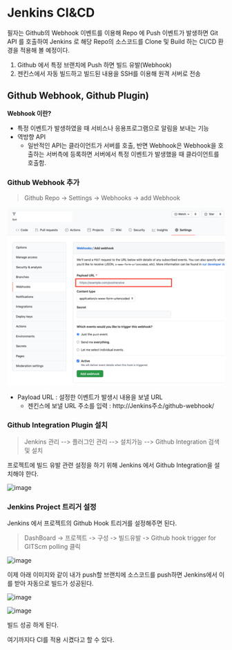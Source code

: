   
  # Jenkins CI&CD 

   필자는 Github의 Webhook 이벤트를 이용해 Repo 에 Push 이벤트가 발생하면 Git API 를 호출하여 Jenkins 로 해당 Repo의 소스코드를 Clone 및 Build 하는 CI/CD 환경을 적용해 볼 예정이다.
   
   
   
   1. Github 에서 특정 브랜치에 Push 하면 빌드 유발(Webhook)
   2. 젠킨스에서 자동 빌드하고 빌드된 내용을 SSH를 이용해 원격 서버로 전송
   
   
   
   ## Github Webhook, Github Plugin)
   
   __Webhook 이란?__
   
   - 특정 이벤트가 발생하였을 때 서비스나 응용프로그램으로 알림을 보내는 기능
   - 역방향 API
      - 일반적인 API는 클라이언트가 서버를 호출, 반면 Webhook은 Webhook을 호출하는 서버측에 등록하면 서버에서 특정 이벤트가 발생했을 때 클라이언트를 호출함.


  
   ### Github Webhook 추가
   
   > Github Repo -> Settings -> Webhooks -> add Webhook
   
   ![image](https://github.com/binghe819/TIL/blob/master/Infra%26DevOps/CI%3ACD/Jenkins/freestyle/image/webhook_create.png)
   
   
   - Payload URL : 설정한 이벤트가 발생시 내용을 보낼 URL
      - 젠킨스에 보낼 URL 주소를 입력 : http://Jenkins주소/github-webhook/
  
  
  ### Github Integration Plugin  설치
  
  > Jenkins 관리 --> 플러그인 관리 --> 설치가능 --> Github Integration 검색 및 설치
  
  프로젝트에 빌드 유발 관련 설정을 하기 위해 Jenkins 에서 Github Integration을 설치해야 한다.
  
  ![image](https://user-images.githubusercontent.com/79154652/161456765-c6bafc24-4dd9-4f02-a42b-b00afe6a286d.png)

  
  ### Jenkins Project 트리거 설정
  
  Jenkins 에서 프로젝트의 Github Hook 트리거를 설정해주면 된다.
  
  > DashBoard -> 프로젝트 -> 구성 -> 빌드유발 -> Github hook trigger for GITScm polling 클릭
  
  ![image](https://user-images.githubusercontent.com/79154652/161456970-eca03fea-b249-47a7-82d3-8fa4a0b01024.png)

  
  이제 아래 이미지와 같이 내가 push할 브랜치에 소스코드를 push하면 Jenkins에서 이를 받아 자동으로 빌드가 성공된다.
  
  ![image](https://user-images.githubusercontent.com/79154652/161457197-0f902cd4-f212-4965-95eb-a4c4ed04ca10.png)

  
  ![image](https://user-images.githubusercontent.com/79154652/161457317-5d81b1f1-0314-41e7-b690-71e97e42ec52.png)

  빌드 성공 하게 된다.
  
  여기까지다 CI를 적용 시켰다고 할 수 있다.
